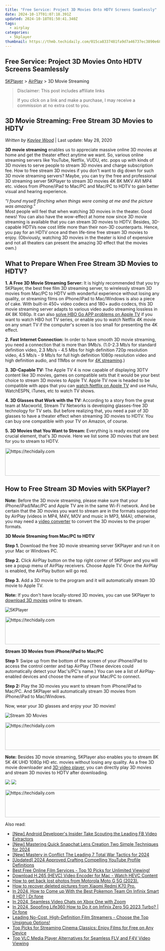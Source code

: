 ```yaml
---
title: "Free Service: Project 3D Movies Onto HDTV Screens Seamlessly"
date: 2024-10-17T01:07:18.391Z
updated: 2024-10-18T01:50:41.340Z
tags:
  - airplay
categories:
  - 5kplayer
thumbnail: https://thmb.techidaily.com/015ca8337481fa9d7a46737ec3890e681969035749527955b33fb723b973c5c1.jpg
---
```


## Free Service: Project 3D Movies Onto HDTV Screens Seamlessly

[5KPlayer](https://tools.techidaily.com/5kplayer/products/) \> [AirPlay](https://tools.techidaily.com/5kplayer/airplay/) \> 3D Movie Streaming

>  Disclaimer: This post includes affiliate links
>
>  If you click on a link and make a purchase, I may receive a commission at no extra cost to you.
>

## 3D Movie Streaming: Free Stream 3D Movies to HDTV

 _Written by [Kaylee Wood](https://www.quora.com/profile/Amanda-Hu-21)_ | Last update: May 28, 2020

**3D movie streaming** enables us to appreciate massive online 3D movies at home and get the theater effect anytime we want. So, various online streaming servers like YouTube, Netflix, VUDU, etc. pops up with kinds of 3D movies to serve people to stream 3D movies and charge subscription fee. How to free stream 3D movies if you don't want to dig down for such 3D movie streaming servers? Maybe, you can try the free and professional 3D streaming server 5KPlayer to stream 3D movies 4K 8K MKV AVI MP4 etc. videos from iPhone/iPad to Mac/PC and Mac/PC to HDTV to gain better visual and hearing experience.

_"I found myself flinching when things were coming at me and the picture was amazing."_  
 Most people will feel that when watching 3D movies in the theater. Good news! You can also have the wow-effect at home now since 3D movie streaming is available that you can stream 3D movies to HDTV. Besides, 3D-capable HDTVs now cost little more than their non-3D counterparts. Hence, you pay for an HDTV once and then life-time free stream 3D movies to enjoy. (Obviously, watching 3D movies in the theater is kind of expensive and not all theaters can present the amazing 3D effect that the movies own.) 

## **What to Prepare When Free Stream 3D Movies to HDTV?**

**1\. A Free 3D Movie Streaming Server:** It is highly recommended that you try 5KPlayer, the best free film 3D streaming server, to wirelessly stream 3D movies from Mac/PC to HDTV with wonderful experience without losing any quality, or streaming films on iPhone/iPad to Mac/Windows is also a piece of cake. With built-in 450+ video codecs and 180+ audio codecs, this 3D movie streaming server adapts to various video audio streaming lossless in 4K 8K 1080p. It can also [solve HBO Go APP problems on Apple TV](https://tools.techidaily.com/5kplayer/airplay/) if you want to watch HBO hot TV series, or enable you to watch Netflix 4K movie on any smart TV if the computer's screen is too small for presenting the 4K effect.

**2\. Fast Internet Connection:** In order to have smooth 3D movie streaming, you need a connection that is more than 9Mb/s. (1.0-2.3 Mb/s for standard definition video, 2.3 Mb/s - 4.5 Mbs for high definition 720p resolution video, 4.5 Mb/s - 9 Mb/s for full high definition 1080p resolution video and high definition audio, and 11Mbs or more for [4K streaming](https://tools.techidaily.com/5kplayer/airplay/).)

**3\. 3D-Capable TV:** The Apple TV 4 is now capable of displaying 3DTV content like 3D movies, games on compatible sets that it would be your best choice to stream 3D movies to Apple TV. Apple TV now is headed to be compatible with apps that you can [watch Netflix on Apple TV](https://tools.techidaily.com/5kplayer/airplay/) and use Hulu, WatchESPN, iTunes, etc to watch TV shows.

**4\. 3D Glasses that Work with the TV:** According to a story from the great team at Macworld, Stream TV Networks is developing glasses-free 3D technology for TV sets. But before realizing that, you need a pair of 3D glasses to have a theater effect when streaming 3D movies to HDTV. You can buy one compatible with your TV on Amazon, of course. 

**5\. 3D Movies that You Want to Stream:** Everything is ready except one crucial element, that's 3D movie. Here we list some 3D movies that are best for you to stream to HDTV.

<!-- affiliate ads begin -->
<a href="https://aligracehair.sjv.io/c/5597632/1938721/19272" target="_top" id="1938721">
  <img src="//a.impactradius-go.com/display-ad/19272-1938721" border="0" alt="https://techidaily.com" width="728" height="90"/>
</a>
<img height="0" width="0" src="https://aligracehair.sjv.io/i/5597632/1938721/19272" style="position:absolute;visibility:hidden;" border="0" />
<!-- affiliate ads end -->

## How to Free Stream 3D Movies with 5KPlayer?

**Note:** Before the 3D movie streaming, please make sure that your iPhone/iPad/Mac/PC and Apple TV are in the same Wi-Fi network. And be certain that the 3D movies you want to stream are in the formats supported by AirPlay (videos in MP4, M4V, MOV and music in MP3, M4A); otherwise, you may need a [video converter](https://tools.techidaily.com/5kplayer/products/) to convert the 3D movies to the proper formats.

**3D Movie Streaming from Mac/PC to HDTV**

**Step 1.** Download the free 3D movie streaming server 5KPlayer and run it on your Mac or Windows PC.

**Step 2.** Click AirPlay button on the top right corner of 5KPlayer and you will see a popup menu of AirPlay receivers. Choose Apple TV. Once the AirPlay is enabled, the AirPlay button will go red.

**Step 3.** Add a 3D movie to the program and it will automatically stream 3D movie to Apple TV.

**Note:** If you don't have locally-stored 3D movies, you can use 5KPlayer to [download 3D movies](https://tools.techidaily.com/5kplayer/youtube-download/) online to stream.

![5KPlayer](https://www.5kplayer.com/airplay/img/5kplayer.jpg) 

<!-- affiliate ads begin -->
<a href="https://appsumo.8odi.net/c/5597632/2100538/7443" target="_top" id="2100538">
  <img src="//a.impactradius-go.com/display-ad/7443-2100538" border="0" alt="https://techidaily.com" width="728" height="90"/>
</a>
<img height="0" width="0" src="https://appsumo.8odi.net/i/5597632/2100538/7443" style="position:absolute;visibility:hidden;" border="0" />
<!-- affiliate ads end -->

**Stream 3D Movies from iPhone/iPad to Mac/PC**

**Step 1:** Swipe up from the bottom of the screen of your iPhone/iPad to access the control center and tap AirPlay (These devices could automatically detect your Mac's/PC's name.) You can see a list of AirPlay-enabled devices and choose the name of your Mac/PC to connect.

**Step 2:** Play the 3D movies you want to stream from iPhone/iPad to Mac/PC. And 5KPlayer will automatically stream 3D movies from iPhone/iPad to Mac/Windows.

Now, wear your 3D glasses and enjoy your 3D movies!

![Stream 3D Movies](https://www.5kplayer.com/airplay/img/5k-free-media-server-zjy021001.jpg) 

<!-- affiliate ads begin -->
<a href="https://appsumo.8odi.net/c/5597632/2105883/7443" target="_top" id="2105883">
  <img src="//a.impactradius-go.com/display-ad/7443-2105883" border="0" alt="https://techidaily.com" width="728" height="90"/>
</a>
<img height="0" width="0" src="https://appsumo.8odi.net/i/5597632/2105883/7443" style="position:absolute;visibility:hidden;" border="0" />
<!-- affiliate ads end -->

**Note:** Besides 3D movie streaming, 5KPlayer also enables you to stream 8K 5K 4K UHD 1080p HD etc. movies without losing any quality. As a free 3D movie downloader and [3D video player](https://tools.techidaily.com/5kplayer/video-music-player/), you can directly play 3D movies and stream 3D movies to HDTV after downloading.

[![](https://www.5kplayer.com/airplay/../button/freedownwhitewin.png)](https://tools.techidaily.com/5kplayer/products/) [![](https://www.5kplayer.com/airplay/../button/freedownbackmac.png)](https://tools.techidaily.com/5kplayer/products/)

<!-- affiliate ads begin -->
<a href="https://ephamedtechinc.pxf.io/c/5597632/2136617/26400" target="_top" id="2136617">
  <img src="//a.impactradius-go.com/display-ad/26400-2136617" border="0" alt="https://techidaily.com" width="728" height="90"/>
</a>
<img height="0" width="0" src="https://ephamedtechinc.pxf.io/i/5597632/2136617/26400" style="position:absolute;visibility:hidden;" border="0" />
<!-- affiliate ads end -->

<ins class="adsbygoogle"
     style="display:block"
     data-ad-format="autorelaxed"
     data-ad-client="ca-pub-7571918770474297"
     data-ad-slot="1223367746"></ins>

<ins class="adsbygoogle"
     style="display:block"
     data-ad-client="ca-pub-7571918770474297"
     data-ad-slot="8358498916"
     data-ad-format="auto"
     data-full-width-responsive="true"></ins>

<span class="atpl-alsoreadstyle">Also read:</span>
<div><ul>
<li><a href="https://facebook-videos.techidaily.com/new-android-developers-insider-take-scouting-the-leading-fb-video-extractors/"><u>[New] Android Developer's Insider Take Scouting the Leading FB Video Extractors</u></a></li>
<li><a href="https://snapchat-videos.techidaily.com/new-mastering-quick-snapchat-lens-creation-two-simple-techniques-for-2024/"><u>[New] Mastering Quick Snapchat Lens Creation Two Simple Techniques for 2024</u></a></li>
<li><a href="https://screen-activity-recording.techidaily.com/new-mastery-in-conflict-the-leading-7-total-war-tactics-for-2024/"><u>[New] Mastery in Conflict The Leading 7 Total War Tactics for 2024</u></a></li>
<li><a href="https://youtube-web.techidaily.com/ed-2024-approved-crafting-compelling-youtube-profile-definitions/"><u>[Updated] 2024 Approved Crafting Compelling YouTube Profile Definitions</u></a></li>
<li><a href="https://media-tips.techidaily.com/best-free-online-film-services-top-10-picks-for-unlimited-viewing/"><u>Best Free Online Film Services - Top 10 Picks for Unlimited Viewing!</u></a></li>
<li><a href="https://media-tips.techidaily.com/download-h265-hevc-video-encoder-for-mac-watch-hevc-content/"><u>Download H.265 (HEVC) Video Encoder for Mac - Watch HEVC Content</u></a></li>
<li><a href="https://blog-min.techidaily.com/how-to-get-back-lost-photos-from-motorola-moto-g-5g-2023-by-fonelab-android-recover-photos/"><u>How to get back lost photos from Motorola Moto G 5G (2023).</u></a></li>
<li><a href="https://blog-min.techidaily.com/how-to-recover-deleted-pictures-from-xiaomi-redmi-k70-pro-by-fonelab-android-recover-pictures/"><u>How to recover deleted pictures from Xiaomi Redmi K70 Pro.</u></a></li>
<li><a href="https://android-pokemon-go.techidaily.com/in-2024-how-to-come-up-with-the-best-pokemon-team-on-infinix-smart-8-hd-drfone-by-drfone-virtual-android/"><u>In 2024, How to Come up With the Best Pokemon Team On Infinix Smart 8 HD? | Dr.fone</u></a></li>
<li><a href="https://extra-guidance.techidaily.com/in-2024-seamless-video-chats-on-xbox-one-with-zoom/"><u>In 2024, Seamless Video Chats on Xbox One with Zoom</u></a></li>
<li><a href="https://phone-solutions.techidaily.com/in-2024-spoofing-life360-how-to-do-it-on-infinix-zero-5g-2023-turbo-drfone-by-drfone-virtual-android/"><u>In 2024, Spoofing Life360 How to Do it on Infinix Zero 5G 2023 Turbo? | Dr.fone</u></a></li>
<li><a href="https://media-tips.techidaily.com/leading-no-cost-high-definition-film-streamers-choose-the-top-unsignup-options/"><u>Leading No-Cost, High-Definition Film Streamers - Choose the Top Unsignup Options!</u></a></li>
<li><a href="https://media-tips.techidaily.com/top-picks-for-streaming-cinema-classics-enjoy-films-for-free-on-any-device/"><u>Top Picks for Streaming Cinema Classics: Enjoy Films for Free on Any Device</u></a></li>
<li><a href="https://media-tips.techidaily.com/top-vlc-media-player-alternatives-for-seamless-flv-and-f4v-video-viewing/"><u>Top VLC Media Player Alternatives for Seamless FLV and F4V Video Viewing</u></a></li>
</ul></div>

